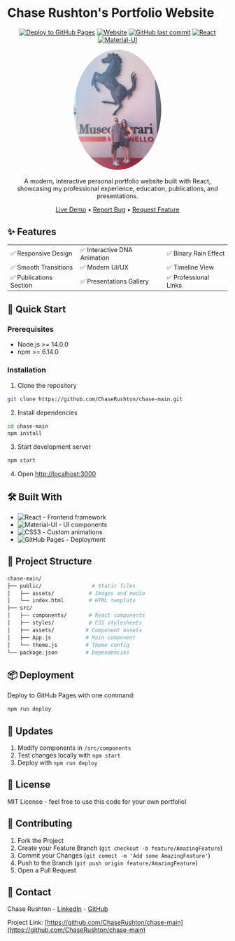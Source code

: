 # Chase Rushton's Portfolio Website

<div align="center">

[![Deploy to GitHub Pages](https://github.com/ChaseRushton/chase-main/actions/workflows/deploy.yml/badge.svg)](https://github.com/ChaseRushton/chase-main/actions/workflows/deploy.yml)
[![Website](https://img.shields.io/website?url=https%3A%2F%2Fchaserushton.github.io%2Fchase-main)](https://chaserushton.github.io/chase-main/)
[![GitHub last commit](https://img.shields.io/github/last-commit/ChaseRushton/chase-main)](https://github.com/ChaseRushton/chase-main/commits/main)
[![React](https://img.shields.io/badge/React-20232A?style=flat&logo=react&logoColor=61DAFB)](https://reactjs.org/)
[![Material-UI](https://img.shields.io/badge/Material--UI-0081CB?style=flat&logo=material-ui&logoColor=white)](https://mui.com/)

<p align="center">
  <img src="public/assets/me2.jpg" alt="Chase Rushton" width="200" style="border-radius: 50%"/>
</p>

A modern, interactive personal portfolio website built with React, showcasing my professional experience, education, publications, and presentations.

[Live Demo](https://chaserushton.github.io/chase-main/) • [Report Bug](https://github.com/ChaseRushton/chase-main/issues) • [Request Feature](https://github.com/ChaseRushton/chase-main/issues)

</div>

## ✨ Features

<table>
  <tr>
    <td>✅ Responsive Design</td>
    <td>✅ Interactive DNA Animation</td>
    <td>✅ Binary Rain Effect</td>
  </tr>
  <tr>
    <td>✅ Smooth Transitions</td>
    <td>✅ Modern UI/UX</td>
    <td>✅ Timeline View</td>
  </tr>
  <tr>
    <td>✅ Publications Section</td>
    <td>✅ Presentations Gallery</td>
    <td>✅ Professional Links</td>
  </tr>
</table>

## 🚀 Quick Start

### Prerequisites

- Node.js >= 14.0.0
- npm >= 6.14.0

### Installation

1. Clone the repository
```bash
git clone https://github.com/ChaseRushton/chase-main.git
```

2. Install dependencies
```bash
cd chase-main
npm install
```

3. Start development server
```bash
npm start
```

4. Open [http://localhost:3000](http://localhost:3000)

## 🛠️ Built With

- ![React](https://img.shields.io/badge/React-20232A?style=flat&logo=react&logoColor=61DAFB) - Frontend framework
- ![Material-UI](https://img.shields.io/badge/Material--UI-0081CB?style=flat&logo=material-ui&logoColor=white) - UI components
- ![CSS3](https://img.shields.io/badge/CSS3-1572B6?style=flat&logo=css3&logoColor=white) - Custom animations
- ![GitHub Pages](https://img.shields.io/badge/GitHub_Pages-100000?style=flat&logo=github&logoColor=white) - Deployment

## 📁 Project Structure

```bash
chase-main/
├── public/                # Static files
│   ├── assets/           # Images and media
│   └── index.html        # HTML template
├── src/
│   ├── components/       # React components
│   ├── styles/           # CSS stylesheets
│   ├── assets/          # Component assets
│   ├── App.js           # Main component
│   └── theme.js         # Theme config
└── package.json         # Dependencies
```

## 📦 Deployment

Deploy to GitHub Pages with one command:

```bash
npm run deploy
```

## 🔄 Updates

1. Modify components in `/src/components`
2. Test changes locally with `npm start`
3. Deploy with `npm run deploy`

## 📝 License

MIT License - feel free to use this code for your own portfolio!

## 🤝 Contributing

1. Fork the Project
2. Create your Feature Branch (`git checkout -b feature/AmazingFeature`)
3. Commit your Changes (`git commit -m 'Add some AmazingFeature'`)
4. Push to the Branch (`git push origin feature/AmazingFeature`)
5. Open a Pull Request

## 📧 Contact

Chase Rushton - [LinkedIn](https://www.linkedin.com/in/chase-rushton/) - [GitHub](https://github.com/ChaseRushton)

Project Link: [https://github.com/ChaseRushton/chase-main](https://github.com/ChaseRushton/chase-main)

